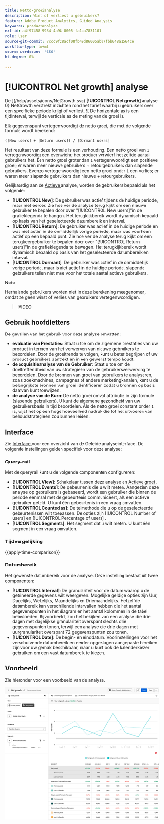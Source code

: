 ```yaml
---
title: Netto-groeianalyse
description: Wint of verliest u gebruikers?
feature: Adobe Product Analytics, Guided Analysis
keywords: productanalyse
exl-id: a4f97458-9934-4a98-8005-fa1ba7831101
role: User
source-git-commit: 7ccc9f28acf08fb49d86005abb7fbb648a1564ce
workflow-type: tm+mt
source-wordcount: '656'
ht-degree: 0%

---
```


# [!UICONTROL Net growth] analyse

De ](/help/assets/icons/NetGrowth.svg) **[!UICONTROL Net growth]** analyse 0} NetGrowth verstrekt inzichten rond het tarief waarbij u gebruikers over een specifieke periode krijgt of verliest. ![ De horizontale as is een tijdinterval, terwijl de verticale as de meting van de groei is.

Elk gegevenspunt vertegenwoordigt de netto groei, die met de volgende formule wordt berekend:

`([New users] + [Return users]) / [Dormant users]`

Het resultaat van deze formule is een verhouding. Een netto groei van `1` vertegenwoordigt een evenwicht; het product verwierf het zelfde aantal gebruikers het. Een netto groei groter dan `1` vertegenwoordigt een positieve groei; er waren meer nieuwe gebruikers + retourgebruikers dan slapende gebruikers. Evenzo vertegenwoordigt een netto groei onder `1` een verlies; er waren meer slapende gebruikers dan nieuwe + retourgebruikers.

Gelijkaardig aan de [ Actieve ](active-growth.md) analyse, worden de gebruikers bepaald als het volgende:

* **[!UICONTROL New]**: De gebruiker was actief tijdens de huidige periode, maar niet eerder. Zie hoe ver de analyse terug kijkt om een nieuwe gebruiker te bepalen door over &quot;[!UICONTROL New users]&quot;in de grafieklegenda te hangen. Het terugkijkbereik wordt dynamisch bepaald op basis van het geselecteerde datumbereik en interval.
* **[!UICONTROL Return]**: De gebruiker was actief in de huidige periode en was niet actief in de onmiddellijk vorige periode, maar was voorheen actief op een bepaald punt. Zie hoe ver de analyse terug kijkt om een terugkeergebruiker te bepalen door over &quot;[!UICONTROL Return users]&quot;in de grafieklegenda te bewegen. Het terugkijkbereik wordt dynamisch bepaald op basis van het geselecteerde datumbereik en interval.
* **[!UICONTROL Dormant]**: De gebruiker was actief in de onmiddellijk vorige periode, maar is niet actief in de huidige periode. slapende gebruikers tellen niet mee voor het totale aantal actieve gebruikers.

>[!NOTE]
>
>Herhalende gebruikers worden niet in deze berekening meegenomen, omdat ze geen winst of verlies van gebruikers vertegenwoordigen.

>[!VIDEO](https://video.tv.adobe.com/v/3421664/?learn=on)


## Gebruik hoofdletters

De gevallen van het gebruik voor deze analyse omvatten:

* **evaluatie van Prestaties**: Staat u toe om de algemene prestaties van uw product in termen van het verwerven van nieuwe gebruikers te beoordelen. Door de groeitrends te volgen, kunt u beter begrijpen of uw product gebruikers aantrekt en in een gewenst tempo houdt.
* **de acquisitieanalyse van de Gebruiker**: Staat u toe om de doeltreffendheid van uw strategieën van de gebruikersverwerving te beoordelen. Door de bronnen van groei van gebruikers te analyseren, zoals zoekmachines, campagnes of andere marketingkanalen, kunt u de belangrijkste bronnen van groei identificeren zodat u bronnen op basis daarvan kunt toewijzen.
* **de analyse van de Kurn**: De netto groei omvat attributie in zijn formule (slapende gebruikers). U kunt de algemene gezondheid van uw gebruikersbasis in tijd beoordelen. Als de netto groei constant onder `1` is, wijst het op een hoge hoeveelheid nadruk die tot het uitvoeren van behoudstrategieën zou kunnen leiden.

## Interface

Zie [ Interface ](../overview.md#interface) voor een overzicht van de Geleide analyseinterface. De volgende instellingen gelden specifiek voor deze analyse:

### Query-rail

Met de queryrail kunt u de volgende componenten configureren:

* **[!UICONTROL View]**: Schakelaar tussen deze analyse en [ Actieve groei ](active-growth.md).
* **[!UICONTROL Events]**: De gebeurtenis die u wilt meten. Aangezien deze analyse op gebruikers is gebaseerd, wordt een gebruiker die binnen de periode eenmaal met de gebeurtenis communiceert, als een actieve gebruiker geteld. U kunt één gebeurtenis in een vraag omvatten.
* **[!UICONTROL Counted as]**: De telmethode die u op de geselecteerde gebeurtenissen wilt toepassen. De opties zijn [!UICONTROL Number of users] en [!UICONTROL Percentage of users] .
* **[!UICONTROL Segments]**: Het segment dat u wilt meten. U kunt één segment in een vraag omvatten.

### Tijdvergelijking

{{apply-time-comparison}}

### Datumbereik

Het gewenste datumbereik voor de analyse. Deze instelling bestaat uit twee componenten:

* **[!UICONTROL Interval]**: De granulariteit voor de datum waarop u de getrineerde gegevens wilt weergeven. Mogelijke geldige opties zijn Uur, Dagelijks, Wekelijks, Maandelijks en Driemaandelijks. Hetzelfde datumbereik kan verschillende intervallen hebben die het aantal gegevenspunten in het diagram en het aantal kolommen in de tabel beïnvloeden. Bijvoorbeeld, zou het bekijken van een analyse die drie dagen met dagelijkse granulariteit overspant slechts drie gegevenspunten tonen, terwijl een analyse die drie dagen met uurgranulariteit overspant 72 gegevenspunten zou tonen.
* **[!UICONTROL Date]**: De begin- en einddatum. Voorinstellingen voor het verschuivende datumbereik en eerder opgeslagen aangepaste bereiken zijn voor uw gemak beschikbaar, maar u kunt ook de kalenderkiezer gebruiken om een vast datumbereik te kiezen.


## Voorbeeld

Zie hieronder voor een voorbeeld van de analyse.

![ Netto groei vergelijk ](../assets/net-growth-compare.png)

